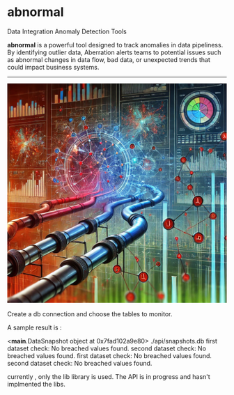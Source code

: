 # abnormal
Data Integration Anomaly Detection Tools


**abnormal** is a powerful tool designed to track anomalies in data pipeliness. By identifying outlier data, Aberration alerts teams to potential issues such as abnormal changes in data flow, bad data, or unexpected trends that could impact business systems.

---

![Aberration Illustration](./app/public/images/aberration_img_chatgpt.png)



Create a db connection and choose the tables to monitor. 

A sample result is : 

<__main__.DataSnapshot object at 0x7fad102a9e80>
./api/snapshots.db
first dataset check:
No breached values found.
second dataset check:
No breached values found.
first dataset check:
No breached values found.
second dataset check:
No breached values found.


currently , only the lib library is used. The API is in progress and hasn't implmented the libs. 